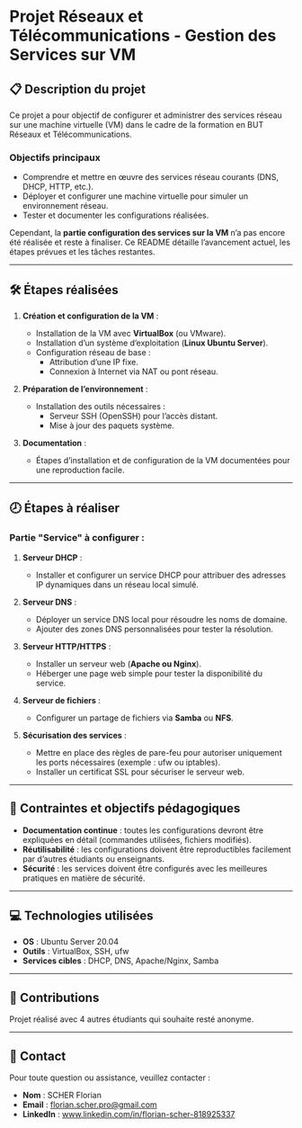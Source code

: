 # Projet Réseaux et Télécommunications - Gestion des Services sur VM  

## 📋 Description du projet  
Ce projet a pour objectif de configurer et administrer des services réseau sur une machine virtuelle (VM) dans le cadre de la formation en BUT Réseaux et Télécommunications.  

### Objectifs principaux  
- Comprendre et mettre en œuvre des services réseau courants (DNS, DHCP, HTTP, etc.).  
- Déployer et configurer une machine virtuelle pour simuler un environnement réseau.  
- Tester et documenter les configurations réalisées.  

Cependant, la **partie configuration des services sur la VM** n’a pas encore été réalisée et reste à finaliser. Ce README détaille l’avancement actuel, les étapes prévues et les tâches restantes.  

---

## 🛠️ Étapes réalisées  
1. **Création et configuration de la VM** :  
   - Installation de la VM avec **VirtualBox** (ou VMware).  
   - Installation d’un système d’exploitation (**Linux Ubuntu Server**).  
   - Configuration réseau de base :  
     - Attribution d’une IP fixe.  
     - Connexion à Internet via NAT ou pont réseau.  

2. **Préparation de l’environnement** :  
   - Installation des outils nécessaires :  
     - Serveur SSH (OpenSSH) pour l’accès distant.  
     - Mise à jour des paquets système.  

3. **Documentation** :  
   - Étapes d’installation et de configuration de la VM documentées pour une reproduction facile.  

---

## 🕗 Étapes à réaliser  
### Partie "Service" à configurer :  
1. **Serveur DHCP** :  
   - Installer et configurer un service DHCP pour attribuer des adresses IP dynamiques dans un réseau local simulé.  

2. **Serveur DNS** :  
   - Déployer un service DNS local pour résoudre les noms de domaine.  
   - Ajouter des zones DNS personnalisées pour tester la résolution.  

3. **Serveur HTTP/HTTPS** :  
   - Installer un serveur web (**Apache ou Nginx**).  
   - Héberger une page web simple pour tester la disponibilité du service.  

4. **Serveur de fichiers** :  
   - Configurer un partage de fichiers via **Samba** ou **NFS**.  

5. **Sécurisation des services** :  
   - Mettre en place des règles de pare-feu pour autoriser uniquement les ports nécessaires (exemple : ufw ou iptables).  
   - Installer un certificat SSL pour sécuriser le serveur web.  

---

## 📌 Contraintes et objectifs pédagogiques  
- **Documentation continue** : toutes les configurations devront être expliquées en détail (commandes utilisées, fichiers modifiés).  
- **Réutilisabilité** : les configurations doivent être reproductibles facilement par d’autres étudiants ou enseignants.  
- **Sécurité** : les services doivent être configurés avec les meilleures pratiques en matière de sécurité.  

---

## 💻 Technologies utilisées  

- **OS** : Ubuntu Server 20.04  
- **Outils** : VirtualBox, SSH, ufw  
- **Services cibles** : DHCP, DNS, Apache/Nginx, Samba  

---

## 🤝 Contributions  

Projet réalisé avec 4 autres étudiants qui souhaite resté anonyme.

---

## 📧 Contact  

Pour toute question ou assistance, veuillez contacter :  
- **Nom** : SCHER Florian
- **Email** : florian.scher.pro@gmail.com  
- **LinkedIn** : www.linkedin.com/in/florian-scher-818925337


